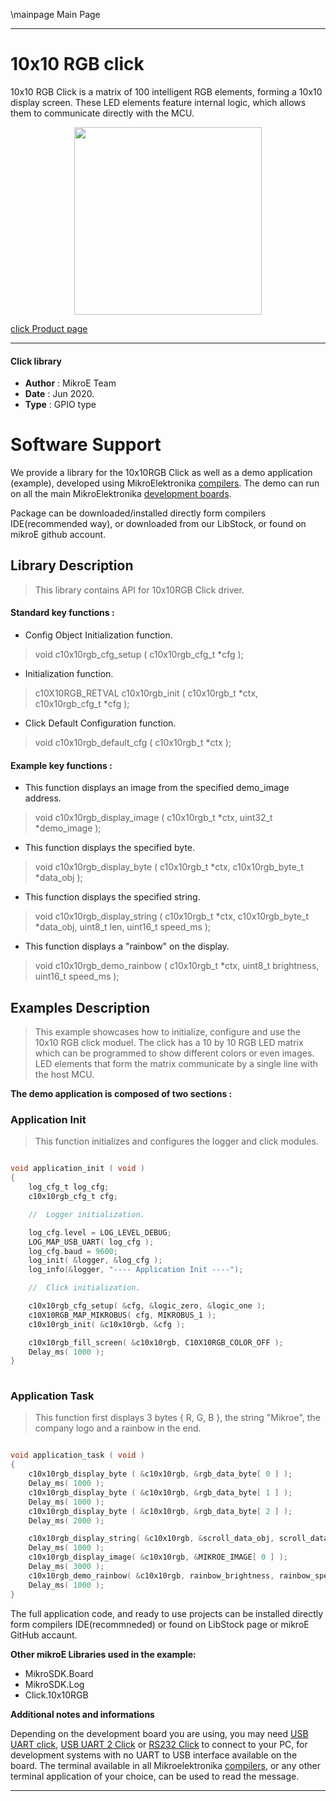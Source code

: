 \mainpage Main Page
 
---
# 10x10 RGB click

10x10 RGB Click is a matrix of 100 intelligent RGB elements, forming a 10x10 display screen. These LED elements feature internal logic, which allows them to communicate directly with the MCU.

<p align="center">
  <img src="https://download.mikroe.com/images/click_for_ide/10x10rgb_click.png" height=300px>
</p>

[click Product page](https://www.mikroe.com/10x10-rgb-click)

---


#### Click library 

- **Author**        : MikroE Team
- **Date**          : Jun 2020.
- **Type**          : GPIO type

# Software Support

We provide a library for the 10x10RGB Click 
as well as a demo application (example), developed using MikroElektronika 
[compilers](https://shop.mikroe.com/compilers). 
The demo can run on all the main MikroElektronika [development boards](https://shop.mikroe.com/development-boards).

Package can be downloaded/installed directly form compilers IDE(recommended way), or downloaded from our LibStock, or found on mikroE github account. 

## Library Description

> This library contains API for 10x10RGB Click driver.

#### Standard key functions :

- Config Object Initialization function.
> void c10x10rgb_cfg_setup ( c10x10rgb_cfg_t *cfg ); 
 
- Initialization function.
> c10X10RGB_RETVAL c10x10rgb_init ( c10x10rgb_t *ctx, c10x10rgb_cfg_t *cfg );

- Click Default Configuration function.
> void c10x10rgb_default_cfg ( c10x10rgb_t *ctx );


#### Example key functions :

- This function displays an image from the specified demo_image address.
> void c10x10rgb_display_image ( c10x10rgb_t *ctx, uint32_t *demo_image );
 
- This function displays the specified byte.
> void c10x10rgb_display_byte ( c10x10rgb_t *ctx, c10x10rgb_byte_t *data_obj );

- This function displays the specified string.
> void c10x10rgb_display_string ( c10x10rgb_t *ctx, c10x10rgb_byte_t *data_obj, 
    uint8_t len, uint16_t speed_ms );
	
- This function displays a "rainbow" on the display.
> void c10x10rgb_demo_rainbow ( c10x10rgb_t *ctx, uint8_t brightness, uint16_t speed_ms );

## Examples Description

> This example showcases how to initialize, configure and use the 10x10 RGB click moduel. The
  click has a 10 by 10 RGB LED matrix which can be programmed to show different colors or even
  images. LED elements that form the matrix communicate by a single line with the host MCU. 

**The demo application is composed of two sections :**

### Application Init 

> This function initializes and configures the logger and click modules. 

```c

void application_init ( void )
{
    log_cfg_t log_cfg;
    c10x10rgb_cfg_t cfg;

    //  Logger initialization.

    log_cfg.level = LOG_LEVEL_DEBUG;
    LOG_MAP_USB_UART( log_cfg );
    log_cfg.baud = 9600;
    log_init( &logger, &log_cfg );
    log_info(&logger, "---- Application Init ----");

    //  Click initialization.

    c10x10rgb_cfg_setup( &cfg, &logic_zero, &logic_one );
    c10X10RGB_MAP_MIKROBUS( cfg, MIKROBUS_1 );
    c10x10rgb_init( &c10x10rgb, &cfg );

    c10x10rgb_fill_screen( &c10x10rgb, C10X10RGB_COLOR_OFF );
    Delay_ms( 1000 );
}
  
```

### Application Task

> This function first displays 3 bytes { R, G, B }, the string "Mikroe", the company logo and
  a rainbow in the end. 

```c

void application_task ( void )
{
    c10x10rgb_display_byte ( &c10x10rgb, &rgb_data_byte[ 0 ] );
    Delay_ms( 1000 );
    c10x10rgb_display_byte ( &c10x10rgb, &rgb_data_byte[ 1 ] );
    Delay_ms( 1000 );
    c10x10rgb_display_byte ( &c10x10rgb, &rgb_data_byte[ 2 ] );
    Delay_ms( 2000 );

    c10x10rgb_display_string( &c10x10rgb, &scroll_data_obj, scroll_data_len, scroll_speed_ms );
    Delay_ms( 1000 );
    c10x10rgb_display_image( &c10x10rgb, &MIKROE_IMAGE[ 0 ] );
    Delay_ms( 3000 );
    c10x10rgb_demo_rainbow( &c10x10rgb, rainbow_brightness, rainbow_speed_ms );
    Delay_ms( 1000 );
} 

``` 

The full application code, and ready to use projects can be  installed directly form compilers IDE(recommneded) or found on LibStock page or mikroE GitHub accaunt.

**Other mikroE Libraries used in the example:** 

- MikroSDK.Board
- MikroSDK.Log
- Click.10x10RGB

**Additional notes and informations**

Depending on the development board you are using, you may need 
[USB UART click](https://shop.mikroe.com/usb-uart-click), 
[USB UART 2 Click](https://shop.mikroe.com/usb-uart-2-click) or 
[RS232 Click](https://shop.mikroe.com/rs232-click) to connect to your PC, for 
development systems with no UART to USB interface available on the board. The 
terminal available in all Mikroelektronika 
[compilers](https://shop.mikroe.com/compilers), or any other terminal application 
of your choice, can be used to read the message.



---
